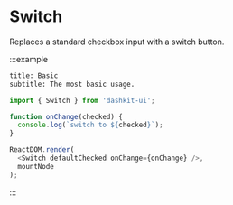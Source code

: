 # Switch

Replaces a standard checkbox input with a switch button.

:::example

```meta
title: Basic
subtitle: The most basic usage.
```

```js
import { Switch } from 'dashkit-ui';

function onChange(checked) {
  console.log(`switch to ${checked}`);
}

ReactDOM.render(
  <Switch defaultChecked onChange={onChange} />,
  mountNode
);
```
:::
